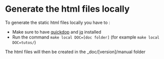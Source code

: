 # Generate the html files locally

To generate the static html files locally you have to :
- Make sure to have [quickdop](https://ocsigen.org/html_of_wiki/latest/manual/intro#install) and [jq](https://stedolan.github.io/jq/download/) installed
- Run the command `make local DOC=[doc folder]` (for example `make local DOC=tutos/`)

The html files will then be created in the _doc/\[version\]/manual folder
